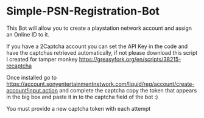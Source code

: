 # Simple-PSN-Registration-Bot


This Bot will allow you to create a playstation network account and assign an Online ID to it.

If you have a 2Captcha account you can set the API Key in the code and have the captchas retrieved automatically, if not please download this script I created for tamper monkey https://greasyfork.org/en/scripts/38215-recaptcha

Once installed go to https://account.sonyentertainmentnetwork.com/liquid/reg/account/create-account!input.action and complete the captcha copy the token that appears in the big box and paste it in to the captcha field of the bot :)

You must provide a new captcha token with each attempt
